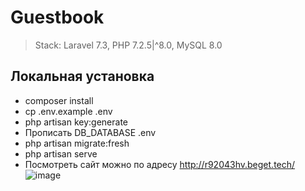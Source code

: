 # Guestbook 
> Stack: Laravel 7.3, PHP 7.2.5|^8.0, MySQL 8.0
## Локальная установка
- composer install
- cp .env.example .env
- php artisan key:generate
- Прописать DB_DATABASE .env
- php artisan migrate:fresh 
- php artisan serve
- Посмотреть сайт можно по адресу http://r92043hv.beget.tech/
![image](https://user-images.githubusercontent.com/77768569/124394728-5bd40d80-dd09-11eb-932f-e3effd134e76.png)

